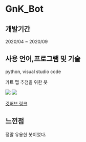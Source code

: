 # GnK_Bot

## 개발기간

2020/04 ~ 2020/09

## 사용 언어,프로그램 및 기술

python, visual studio code

카트 맵 추첨을 위한 봇

<img src="gnkbot/gnkbot.png">
<img src="gnkbot/gnkbot2.png">

[깃허브 링크](https://github.com/sn49/GnK_bot)

## 느낀점

정말 유용한 봇이었다.
